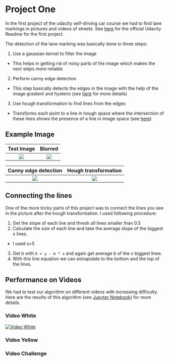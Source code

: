 # Project One
In the first project of the udacity self-driving car course we had to find lane markings in pictures and videos of streets. See [here](https://github.com/CYHSM/carnd/blob/master/CarND-LaneLines-P1/README_Udacity.md) for the official Udacity Readme for the first project.

The detection of the lane marking was basically done in three steps:
1. Use a gaussian kernel to filter the image
  * This helps in getting rid of noisy parts of the image which makes the next steps more reliable
2. Perform canny edge detection
  * This step basically detects the edges in the image with the help of the image gradient and hysteris (see [here](https://en.wikipedia.org/wiki/Canny_edge_detector) for more details)
3. Use hough transformation to find lines from the edges
  * Transforms each point to a line in hough space where the intersection of these lines shows the presence of a line in image space (see [here](https://en.wikipedia.org/wiki/Hough_transform))

## Example Image

Test Image             |  Blurred
:-------------------------:|:-------------------------:
![](https://github.com/CYHSM/carnd/blob/master/CarND-LaneLines-P1/test_images/pipeline/original.jpg?raw=true)  |  ![](https://github.com/CYHSM/carnd/blob/master/CarND-LaneLines-P1/test_images/pipeline/blur.jpg?raw=true)

Canny edge detection             |  Hough transformation
:-------------------------:|:-------------------------:
![](https://github.com/CYHSM/carnd/blob/master/CarND-LaneLines-P1/test_images/pipeline/canny.jpg?raw=true)  |  ![](https://github.com/CYHSM/carnd/blob/master/CarND-LaneLines-P1/test_images/pipeline/lines.jpg?raw=true)

## Connecting the lines

One of the more tricky parts of this project was to connect the lines you see in the picture after the hough transformation. I used following procedure:
1. Get the slope of each line and thresh all lines smaller than 0.5
2. Calculate the size of each line and take the average slope of the biggest x lines.
  * I used x=5
3. Get b with `b = y - m * x` and again get average b of the x biggest lines.
4. With this line equation we can extrapolate to the bottom and the top of the lines.

## Performance on Videos
We had to test our algorithm on different videos with increasing difficulty. Here are the results of this algorithm (see [Jupyter Notebook](https://github.com/CYHSM/carnd/blob/master/CarND-LaneLines-P1/P1.ipynb)) for more details.

### Video White
[![Video White]()]()
### Video Yellow

### Video Challenge
